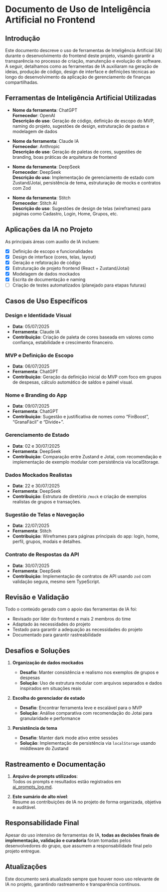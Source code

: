 # Documento de Uso de Inteligência Artificial no Frontend

## Introdução

Este documento descreve o uso de ferramentas de Inteligência Artificial (IA) durante o desenvolvimento do frontend deste projeto, visando garantir a transparência no processo de criação, manutenção e evolução do software. A seguir, detalhamos como as ferramentas de IA auxiliaram na geração de ideias, produção de código, design de interface e definições técnicas ao longo do desenvolvimento da aplicação de gerenciamento de finanças compartilhadas.

## Ferramentas de Inteligência Artificial Utilizadas

- **Nome da ferramenta**: ChatGPT  
  **Fornecedor**: OpenAI  
  **Descrição do uso**: Geração de código, definição de escopo do MVP, naming do projeto, sugestões de design, estruturação de pastas e modelagem de dados

- **Nome da ferramenta**: Claude IA  
  **Fornecedor**: Anthropic  
  **Descrição do uso**: Geração de paletas de cores, sugestões de branding, boas práticas de arquitetura de frontend

- **Nome da ferramenta**: DeepSeek  
  **Fornecedor**: DeepSeek  
  **Descrição do uso**: Implementação de gerenciamento de estado com Zustand/Jotai, persistência de tema, estruturação de mocks e contratos com Zod

- **Nome da ferramenta**: Stitch  
  **Fornecedor**: Stitch AI  
  **Descrição do uso**: Sugestões de design de telas (wireframes) para páginas como Cadastro, Login, Home, Grupos, etc.

## Aplicações da IA no Projeto

As principais áreas com auxílio de IA incluem:

- [x] Definição de escopo e funcionalidades
- [x] Design de interface (cores, telas, layout)
- [x] Geração e refatoração de código
- [x] Estruturação de projeto frontend (React + Zustand/Jotai)
- [x] Modelagem de dados mockados
- [x] Escrita de documentação e naming
- [ ] Criação de testes automatizados (planejado para etapas futuras)

## Casos de Uso Específicos

### Design e Identidade Visual
- **Data**: 05/07/2025  
- **Ferramenta**: Claude IA  
- **Contribuição**: Criação de paleta de cores baseada em valores como confiança, estabilidade e crescimento financeiro.

### MVP e Definição de Escopo
- **Data**: 06/07/2025  
- **Ferramenta**: ChatGPT  
- **Contribuição**: Geração da definição inicial do MVP com foco em grupos de despesas, cálculo automático de saldos e painel visual.

### Nome e Branding do App
- **Data**: 09/07/2025  
- **Ferramenta**: ChatGPT  
- **Contribuição**: Sugestão e justificativa de nomes como “FinBoost”, “GranaFácil” e “Divide+”.

### Gerenciamento de Estado
- **Data**: 02 e 30/07/2025  
- **Ferramenta**: DeepSeek  
- **Contribuição**: Comparação entre Zustand e Jotai, com recomendação e implementação de exemplo modular com persistência via localStorage.

### Dados Mockados Realistas
- **Data**: 22 e 30/07/2025  
- **Ferramenta**: DeepSeek  
- **Contribuição**: Estrutura de diretório `/mock` e criação de exemplos realistas de grupos e transações.

### Sugestão de Telas e Navegação
- **Data**: 22/07/2025  
- **Ferramenta**: Stitch  
- **Contribuição**: Wireframes para páginas principais do app: login, home, perfil, grupos, modais e detalhes.

### Contrato de Respostas da API
- **Data**: 30/07/2025  
- **Ferramenta**: DeepSeek  
- **Contribuição**: Implementação de contratos de API usando `zod` com validação segura, mesmo sem TypeScript.

## Revisão e Validação

Todo o conteúdo gerado com o apoio das ferramentas de IA foi:

- Revisado por líder do frontend e mais 2 membros do time
- Adaptado às necessidades do projeto
- Testado para garantir a adequação as necessidades do projeto
- Documentado para garantir rastreabilidade

## Desafios e Soluções

1. **Organização de dados mockados**
   - **Desafio**: Manter consistência e realismo nos exemplos de grupos e despesas
   - **Solução**: Uso de estrutura modular com arquivos separados e dados inspirados em situações reais

2. **Escolha do gerenciador de estado**
   - **Desafio**: Encontrar ferramenta leve e escalável para o MVP
   - **Solução**: Análise comparativa com recomendação do Jotai para granularidade e performance

3. **Persistência de tema**
   - **Desafio**: Manter dark mode ativo entre sessões
   - **Solução**: Implementação de persistência via `localStorage` usando middleware do Zustand

## Rastreamento e Documentação

1. **Arquivo de prompts utilizados**:  
   Todos os prompts e resultados estão registrados em [ai_prompts_log.md](docs/frontend/ai_prompts_log.md).

2. **Este sumário de alto nível**:  
   Resume as contribuições de IA no projeto de forma organizada, objetiva e auditável.

## Responsabilidade Final

Apesar do uso intensivo de ferramentas de IA, **todas as decisões finais de implementação, validação e curadoria** foram tomadas pelos desenvolvedores do grupo, que assumem a responsabilidade final pelo projeto entregue.

## Atualizações

Este documento será atualizado sempre que houver novo uso relevante de IA no projeto, garantindo rastreamento e transparência contínuos.
